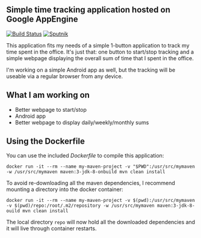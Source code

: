 Simple time tracking application hosted on Google AppEngine
-----------------------------------------------------------

[![Build Status](https://travis-ci.org/MoriTanosuke/timeclicker.svg)](https://travis-ci.org/MoriTanosuke/timeclicker)
[![Sputnik](https://sputnik.ci/conf/badge)](https://sputnik.ci/app#/builds/MoriTanosuke/timeclicker)

This application fits my needs of a simple 1-button application to track my time spent in the office. It's just that: one button to start/stop tracking and a simple webpage displaying the overall sum of time that I spent in the office.

I'm working on a simple Android app as well, but the tracking will be useable via a regular browser from any device.

What I am working on
--------------------

* Better webpage to start/stop
* Android app
* Better webpage to display daily/weekly/monthly sums

Using the Dockerfile
--------------------

You can use the included *Dockerfile* to compile this application:

````
docker run -it --rm --name my-maven-project -v "$PWD":/usr/src/mymaven -w /usr/src/mymaven maven:3-jdk-8-onbuild mvn clean install
````

To avoid re-downloading all the maven dependencies, I recommend mounting a directory into the docker container:

````
docker run -it --rm --name my-maven-project -v $(pwd):/usr/src/mymaven -v $(pwd)/repo:/root/.m2/repository -w /usr/src/mymaven maven:3-jdk-8-ouild mvn clean install
````

The local directory `repo` will now hold all the downloaded dependencies and it will live through container restarts.

